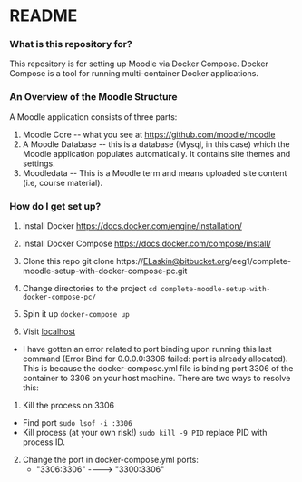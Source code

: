 # README #


### What is this repository for? ###

This repository is for setting up Moodle via Docker Compose. Docker Compose is a tool for running multi-container Docker applications. 

### An Overview of the Moodle Structure ###

A Moodle application consists of three parts:
1. Moodle Core -- what you see at https://github.com/moodle/moodle
2. A Moodle Database -- this is a database (Mysql, in this case) which the Moodle application populates automatically. It contains site themes and settings.
3. Moodledata -- This is a Moodle term and means uploaded site content (i.e, course material).

### How do I get set up? ###

1. Install Docker
https://docs.docker.com/engine/installation/

2. Install Docker Compose
https://docs.docker.com/compose/install/

3. Clone this repo
git clone https://ELaskin@bitbucket.org/eeg1/complete-moodle-setup-with-docker-compose-pc.git

4. Change directories to the project
`cd complete-moodle-setup-with-docker-compose-pc/`

5. Spin it up `docker-compose up`

6. Visit [localhost](http://localhost)

* I have gotten an error related to port binding upon running this last command (Error Bind for 0.0.0.0:3306 failed: port is already allocated). This is because the docker-compose.yml file is binding port 3306 of the container to 3306 on your host machine. There are two ways to resolve this:

1. Kill the process on 3306
* Find port `sudo lsof -i :3306`
* Kill process (at your own risk!) `sudo kill -9 PID` replace PID with process ID.

2. Change the port in docker-compose.yml
ports:
      - "3306:3306" ----> "3300:3306"